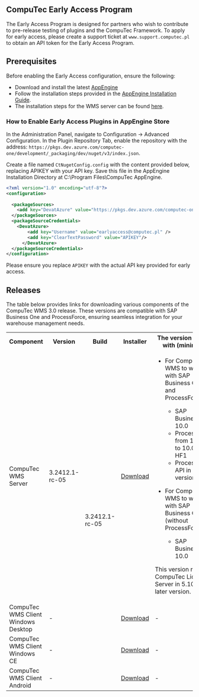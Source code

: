 
## CompuTec Early Access Program

The Early Access Program is designed for partners who wish to contribute to pre-release testing of plugins and the CompuTec Framework. To apply for early access, please create a support ticket at `www.support.computec.pl` to obtain an API token for the Early Access Program.

## Prerequisites

Before enabling the Early Access configuration, ensure the following:

- Download and install the latest [AppEngine](https://learn.computec.one/docs/appengine/next/releases/appengine/download)
- Follow the installation steps provided in the [AppEngine Installation Guide](https://learn.computec.one/docs/appengine/next/administrators-guide/installation).
- The installation steps for the WMS server can be found [here](https://learn.computec.one/docs/wms/administrator-guide/installation/overview).

### How to Enable Early Access Plugins in AppEngine Store

In the Administration Panel, navigate to Configuration -> Advanced Configuration. In the Plugin Repository Tab, enable the repository with the address: `https://pkgs.dev.azure.com/computec-one/development/_packaging/dev/nuget/v3/index.json`.

Create a file named `CtNugetConfig.config` with the content provided below, replacing APIKEY with your API key. Save this file in the AppEngine Installation Directory at C:\Program Files\CompuTec AppEngine\.

```xml
<?xml version="1.0" encoding="utf-8"?>
<configuration>
   
  <packageSources>
    <add key="DevatAzure" value="https://pkgs.dev.azure.com/computec-one/development/_packaging/dev/nuget/v3/index.json" />
  </packageSources>
  <packageSourceCredentials>
    <DevatAzure>
        <add key="Username" value="earlyaccess@computec.pl" />
        <add key="ClearTextPassword" value="APIKEY"/>
      </DevatAzure>
  </packageSourceCredentials>
</configuration>
```

Please ensure you replace `APIKEY` with the actual API key provided for early access.

## Releases

The table below provides links for downloading various components of the CompuTec WMS 3.0 release. These versions are compatible with SAP Business One and ProcessForce, ensuring seamless integration for your warehouse management needs.

<table>
  <tr>
    <th>Component</th>
    <th>Version</th>
    <th>Build</th>
    <th>Installer</th>
    <th>The version works with (minimal):</th>
  </tr>
  <tr>
    <td>CompuTec WMS Server</td>
    <td>3.2412.1-rc-05</td>
    <td rowspan="5">3.2412.1-rc-05</td>
    <td><a href="https://download.computec.one/software/wms/server/releases/CompuTec.WMS.Server_3.2412.1-rc-05.msi">Download</a></td>
    <td>
      <ul>
        <li>
          <p>For CompuTec WMS to work with SAP Business One and ProcessForce:</p>
          <ul>
            <li>SAP Business One 10.0</li>
            <li>ProcessForce from 10.0 R1 to 10.0 R15 HF1</li>
            <li>ProcessForce API in related version</li>
          </ul>
        </li>
        <li>
          <p>For CompuTec WMS to work with SAP Business One (without ProcessForce):</p>
          <ul>
            <li>SAP Business One 10.0</li>
          </ul>
        </li>
      </ul>
      <p>This version requires CompuTec License Server in 5.10.2.9 or later version.</p>
    </td>
  </tr>
  <tr>
    <td>CompuTec WMS Client Windows Desktop</td>
    <td>-</td>
    <td><a href="https://download.computec.one/software/wms/client/windows/releases/CompuTecWMSClientWindows_3.2412.1-rc-05.msi">Download</a></td>
    <td>-</td>
  </tr>
  <tr>
    <td>CompuTec WMS Client Windows CE</td>
    <td>-</td>
    <td><a href="https://download.computec.one/software/wms/client/ce/releases/CompuTecWMSClientWindowsCE_3.2412.1-rc-05.CAB">Download</a></td>
    <td>-</td>
  </tr>
  <tr>
    <td>CompuTec WMS Client Android</td>
    <td>-</td>
    <td><a href="https://download.computec.one/software/wms/client/android/releases/CompuTec.Client.Net-3.2412.1-rc-05.apk">Download</a></td>
    <td>-</td>
  </tr>
</table>
